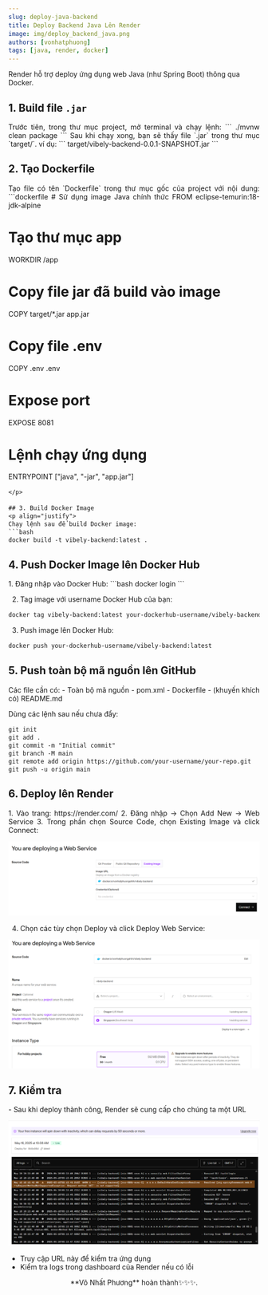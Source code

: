 ```yaml
---
slug: deploy-java-backend
title: Deploy Backend Java Lên Render
image: img/deploy_backend_java.png
authors: [vonhatphuong]
tags: [java, render, docker]
---
```


Render hỗ trợ deploy ứng dụng web Java (như Spring Boot) thông qua Docker.

## 1. Build file `.jar`
<p align="justify">
Trước tiên, trong thư mục project, mở terminal và chạy lệnh:
```
./mvnw clean package
```
Sau khi chạy xong, bạn sẽ thấy file `.jar` trong thư mục `target/`. ví dụ:
```
target/vibely-backend-0.0.1-SNAPSHOT.jar
```
</p>

## 2. Tạo Dockerfile
<p align="justify">
Tạo file có tên `Dockerfile` trong thư mục gốc của project với nội dung:
```dockerfile
# Sử dụng image Java chính thức
FROM eclipse-temurin:18-jdk-alpine

# Tạo thư mục app
WORKDIR /app

# Copy file jar đã build vào image
COPY target/*.jar app.jar

# Copy file .env
COPY .env .env

# Expose port 
EXPOSE 8081

# Lệnh chạy ứng dụng
ENTRYPOINT ["java", "-jar", "app.jar"]
```
</p>

## 3. Build Docker Image
<p align="justify">
Chạy lệnh sau để build Docker image:
```bash
docker build -t vibely-backend:latest .
```
</p>

## 4. Push Docker Image lên Docker Hub
<p align="justify">
1. Đăng nhập vào Docker Hub:
```bash
docker login
```

2. Tag image với username Docker Hub của bạn:
```bash
docker tag vibely-backend:latest your-dockerhub-username/vibely-backend:latest
```

3. Push image lên Docker Hub:
```bash
docker push your-dockerhub-username/vibely-backend:latest
```
</p>

## 5. Push toàn bộ mã nguồn lên GitHub
<p align="justify">
Các file cần có:
- Toàn bộ mã nguồn
- pom.xml
- Dockerfile
- (khuyến khích có) README.md

Dùng các lệnh sau nếu chưa đẩy:
```
git init
git add .
git commit -m "Initial commit"
git branch -M main
git remote add origin https://github.com/your-username/your-repo.git
git push -u origin main
```
</p>

## 6. Deploy lên Render
<p align="justify">
1. Vào trang: https://render.com/
2. Đăng nhập → Chọn Add New -> Web Service
3. Trong phần chọn Source Code, chọn Existing Image và click Connect:

![Chọn Source Code](docker-connect.png)

4. Chọn các tùy chọn Deploy và click Deploy Web Service:

![Chọn các tùy chọn Deploy](deploy-optional.png)

</p>

## 7. Kiểm tra
<p align="justify">
- Sau khi deploy thành công, Render sẽ cung cấp cho chúng ta một URL

![Deploy thành công](deploy-complete.png)
- Truy cập URL này để kiểm tra ứng dụng
- Kiểm tra logs trong dashboard của Render nếu có lỗi
</p>

<p align="center">
**Võ Nhất Phương** hoàn thành✨✨✨.
</p>